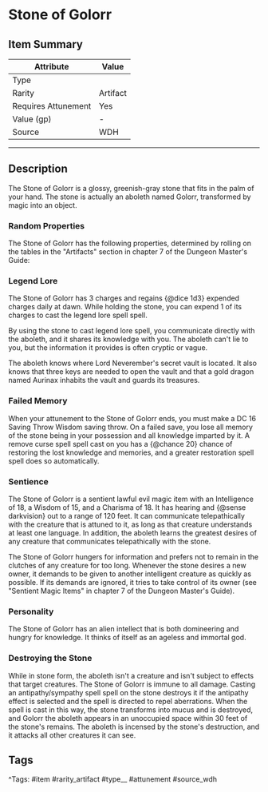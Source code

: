 # Stone of Golorr

## Item Summary

| Attribute            | Value                        |
|----------------------|------------------------------|
| Type                 |   |
| Rarity               | Artifact             |
| Requires Attunement  | Yes                |
| Value (gp)           | -    |
| Source               | WDH |

---

## Description

The Stone of Golorr is a glossy, greenish-gray stone that fits in the palm of your hand. The stone is actually an aboleth named Golorr, transformed by magic into an object.

### Random Properties

The Stone of Golorr has the following properties, determined by rolling on the tables in the "Artifacts" section in chapter 7 of the Dungeon Master's Guide:

### Legend Lore

The Stone of Golorr has 3 charges and regains {@dice 1d3} expended charges daily at dawn. While holding the stone, you can expend 1 of its charges to cast the legend lore spell spell.

By using the stone to cast legend lore spell, you communicate directly with the aboleth, and it shares its knowledge with you. The aboleth can't lie to you, but the information it provides is often cryptic or vague.

The aboleth knows where Lord Neverember's secret vault is located. It also knows that three keys are needed to open the vault and that a gold dragon named Aurinax inhabits the vault and guards its treasures.

### Failed Memory

When your attunement to the Stone of Golorr ends, you must make a DC 16 Saving Throw Wisdom saving throw. On a failed save, you lose all memory of the stone being in your possession and all knowledge imparted by it. A remove curse spell spell cast on you has a {@chance 20} chance of restoring the lost knowledge and memories, and a greater restoration spell spell does so automatically.

### Sentience

The Stone of Golorr is a sentient lawful evil magic item with an Intelligence of 18, a Wisdom of 15, and a Charisma of 18. It has hearing and {@sense darkvision} out to a range of 120 feet. It can communicate telepathically with the creature that is attuned to it, as long as that creature understands at least one language. In addition, the aboleth learns the greatest desires of any creature that communicates telepathically with the stone.

The Stone of Golorr hungers for information and prefers not to remain in the clutches of any creature for too long. Whenever the stone desires a new owner, it demands to be given to another intelligent creature as quickly as possible. If its demands are ignored, it tries to take control of its owner (see "Sentient Magic Items" in chapter 7 of the Dungeon Master's Guide).

### Personality

The Stone of Golorr has an alien intellect that is both domineering and hungry for knowledge. It thinks of itself as an ageless and immortal god.

### Destroying the Stone

While in stone form, the aboleth isn't a creature and isn't subject to effects that target creatures. The Stone of Golorr is immune to all damage. Casting an antipathy/sympathy spell spell on the stone destroys it if the antipathy effect is selected and the spell is directed to repel aberrations. When the spell is cast in this way, the stone transforms into mucus and is destroyed, and Golorr the aboleth appears in an unoccupied space within 30 feet of the stone's remains. The aboleth is incensed by the stone's destruction, and it attacks all other creatures it can see.

## Tags

^Tags: #item #rarity_artifact #type__ #attunement #source_wdh